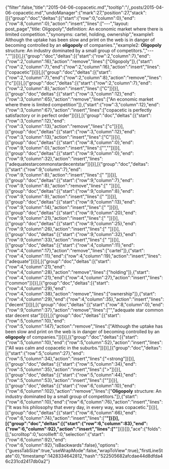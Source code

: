 {"filter":false,"title":"2015-04-06-copacetic.md","tooltip":"/_posts/2015-04-06-copacetic.md","undoManager":{"mark":27,"position":27,"stack":[[{"group":"doc","deltas":[{"start":{"row":0,"column":0},"end":{"row":8,"column":0},"action":"insert","lines":["---","layout: post_page","title: Oligopoly","definition: An economic market where there is limited competition.","synonyms:  cartel, holding, ownership","example1: Although the uptake has been slow and print on the web is in danger of becoming controlled by an <strong>oligopoly</strong> of companies.","example2: <strong>Oligopoly</strong> structure: An industry dominated by a small group of competitors.","---",""]}]}],[{"group":"doc","deltas":[{"start":{"row":2,"column":7},"end":{"row":2,"column":16},"action":"remove","lines":["Oligopoly"]},{"start":{"row":2,"column":7},"end":{"row":2,"column":16},"action":"insert","lines":["copacetic"]}]}],[{"group":"doc","deltas":[{"start":{"row":2,"column":7},"end":{"row":2,"column":8},"action":"remove","lines":["c"]}]}],[{"group":"doc","deltas":[{"start":{"row":2,"column":7},"end":{"row":2,"column":8},"action":"insert","lines":["C"]}]}],[{"group":"doc","deltas":[{"start":{"row":3,"column":12},"end":{"row":3,"column":65},"action":"remove","lines":["An economic market where there is limited competition"]},{"start":{"row":3,"column":12},"end":{"row":3,"column":67},"action":"insert","lines":["copacetic is perfectly satisfactory or in perfect order"]}]}],[{"group":"doc","deltas":[{"start":{"row":3,"column":12},"end":{"row":3,"column":13},"action":"remove","lines":["c"]}]}],[{"group":"doc","deltas":[{"start":{"row":3,"column":12},"end":{"row":3,"column":13},"action":"insert","lines":["C"]}]}],[{"group":"doc","deltas":[{"start":{"row":8,"column":0},"end":{"row":9,"column":0},"action":"insert","lines":["",""]}]}],[{"group":"doc","deltas":[{"start":{"row":9,"column":0},"end":{"row":9,"column":32},"action":"insert","lines":["adequatestarcommonstardecentstar"]}]}],[{"group":"doc","deltas":[{"start":{"row":9,"column":7},"end":{"row":9,"column":8},"action":"insert","lines":[" "]}]}],[{"group":"doc","deltas":[{"start":{"row":9,"column":7},"end":{"row":9,"column":8},"action":"remove","lines":[" "]}]}],[{"group":"doc","deltas":[{"start":{"row":9,"column":8},"end":{"row":9,"column":9},"action":"insert","lines":[" "]}]}],[{"group":"doc","deltas":[{"start":{"row":9,"column":13},"end":{"row":9,"column":14},"action":"insert","lines":[" "]}]}],[{"group":"doc","deltas":[{"start":{"row":9,"column":20},"end":{"row":9,"column":21},"action":"insert","lines":[" "]}]}],[{"group":"doc","deltas":[{"start":{"row":9,"column":25},"end":{"row":9,"column":26},"action":"insert","lines":[" "]}]}],[{"group":"doc","deltas":[{"start":{"row":9,"column":32},"end":{"row":9,"column":33},"action":"insert","lines":[" "]}]}],[{"group":"doc","deltas":[{"start":{"row":4,"column":11},"end":{"row":4,"column":17},"action":"remove","lines":["cartel"]},{"start":{"row":4,"column":11},"end":{"row":4,"column":19},"action":"insert","lines":["adequate"]}]}],[{"group":"doc","deltas":[{"start":{"row":4,"column":21},"end":{"row":4,"column":28},"action":"remove","lines":["holding"]},{"start":{"row":4,"column":21},"end":{"row":4,"column":27},"action":"insert","lines":["common"]}]}],[{"group":"doc","deltas":[{"start":{"row":4,"column":29},"end":{"row":4,"column":38},"action":"remove","lines":["ownership"]},{"start":{"row":4,"column":29},"end":{"row":4,"column":35},"action":"insert","lines":["decent"]}]}],[{"group":"doc","deltas":[{"start":{"row":8,"column":0},"end":{"row":9,"column":37},"action":"remove","lines":["","adequate star common star decent star"]}]}],[{"group":"doc","deltas":[{"start":{"row":5,"column":10},"end":{"row":5,"column":147},"action":"remove","lines":["Although the uptake has been slow and print on the web is in danger of becoming controlled by an <strong>oligopoly</strong> of companies."]}]}],[{"group":"doc","deltas":[{"start":{"row":5,"column":10},"end":{"row":5,"column":52},"action":"insert","lines":["All was calm and copacetic in the suburbs."]}]}],[{"group":"doc","deltas":[{"start":{"row":5,"column":27},"end":{"row":5,"column":34},"action":"insert","lines":["<strong"]}]}],[{"group":"doc","deltas":[{"start":{"row":5,"column":34},"end":{"row":5,"column":35},"action":"insert","lines":[">"]}]}],[{"group":"doc","deltas":[{"start":{"row":5,"column":44},"end":{"row":5,"column":53},"action":"insert","lines":["</strong>"]}]}],[{"group":"doc","deltas":[{"start":{"row":6,"column":10},"end":{"row":6,"column":102},"action":"remove","lines":["<strong>Oligopoly</strong> structure: An industry dominated by a small group of competitors."]},{"start":{"row":6,"column":10},"end":{"row":6,"column":76},"action":"insert","lines":["It was his philosophy that every day, in every way, was copacetic."]}]}],[{"group":"doc","deltas":[{"start":{"row":6,"column":66},"end":{"row":6,"column":74},"action":"insert","lines":["<strong>"]}]}],[{"group":"doc","deltas":[{"start":{"row":6,"column":83},"end":{"row":6,"column":92},"action":"insert","lines":["</strong>"]}]}]]},"ace":{"folds":[],"scrolltop":0,"scrollleft":0,"selection":{"start":{"row":6,"column":92},"end":{"row":6,"column":92},"isBackwards":false},"options":{"guessTabSize":true,"useWrapMode":false,"wrapToView":true},"firstLineState":0},"timestamp":1428334642812,"hash":"522505682afcdae44d8dfda46c231cd2417db0a2"}